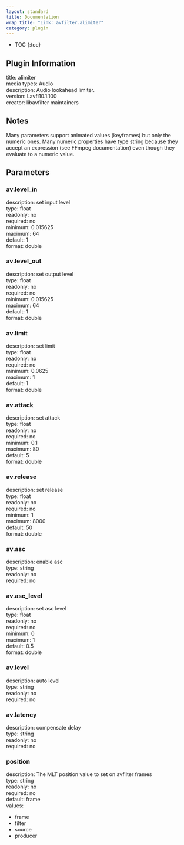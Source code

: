 ```yaml
---
layout: standard
title: Documentation
wrap_title: "Link: avfilter.alimiter"
category: plugin
---
```

* TOC
{:toc}

## Plugin Information

title: alimiter  
media types:
Audio  
description: Audio lookahead limiter.  
version: Lavfi10.1.100  
creator: libavfilter maintainers  

## Notes

Many parameters support animated values (keyframes) but only the numeric ones. Many numeric properties have type string because they accept an expression (see FFmpeg documentation) even though they evaluate to a numeric value.

## Parameters

### av.level_in

  
description:
set input level  
type: float  
readonly: no  
required: no  
minimum: 0.015625  
maximum: 64  
default: 1  
format: double  

### av.level_out

  
description:
set output level  
type: float  
readonly: no  
required: no  
minimum: 0.015625  
maximum: 64  
default: 1  
format: double  

### av.limit

  
description:
set limit  
type: float  
readonly: no  
required: no  
minimum: 0.0625  
maximum: 1  
default: 1  
format: double  

### av.attack

  
description:
set attack  
type: float  
readonly: no  
required: no  
minimum: 0.1  
maximum: 80  
default: 5  
format: double  

### av.release

  
description:
set release  
type: float  
readonly: no  
required: no  
minimum: 1  
maximum: 8000  
default: 50  
format: double  

### av.asc

  
description:
enable asc  
type: string  
readonly: no  
required: no  

### av.asc_level

  
description:
set asc level  
type: float  
readonly: no  
required: no  
minimum: 0  
maximum: 1  
default: 0.5  
format: double  

### av.level

  
description:
auto level  
type: string  
readonly: no  
required: no  

### av.latency

  
description:
compensate delay  
type: string  
readonly: no  
required: no  

### position

  
description:
The MLT position value to set on avfilter frames  
type: string  
readonly: no  
required: no  
default: frame  
values:  

* frame
* filter
* source
* producer

